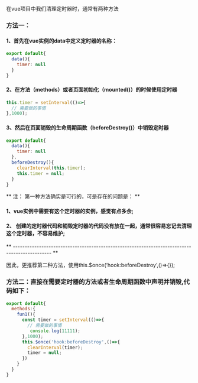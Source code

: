 在vue项目中我们清理定时器时，通常有两种方法

### 方法一：
#### 1、首先在vue实例的data中定义定时器的名称：
```javascript
export default{
  data(){
    timer: null  
  }
}
```
#### 2、在方法（methods）或者页面初始化（mounted()）的时候使用定时器
```javascript
this.timer = setInterval(()=>{
  // 需要做的事情
},1000);
```
#### 3、然后在页面销毁的生命周期函数（beforeDestroy()）中销毁定时器
```javascript
export default{
  data(){
    timer: null  
  },
  beforeDestroy(){
    clearInterval(this.timer);
    this.timer = null;
  }
}
```
** 注： 第一种方法确实是可行的，可是存在的问题是： **

#### 1、vue实例中需要有这个定时器的实例，感觉有点多余;
#### 2、 创建的定时器代码和销毁定时器的代码没有放在一起，通常很容易忘记去清理这个定时器，不容易维护;

** ---------------------------------------------------------------------------------------------- **

因此，更推荐第二种方法，使用this.$once(‘hook:beforeDestroy’,()=>{});

### 方法二：直接在需要定时器的方法或者生命周期函数中声明并销毁,代码如下：
```javascript
export default{
  methods:{
    fun1(){
      const timer = setInterval(()=>{
      	// 需要做的事情
         console.log(11111);
      },1000);
      this.$once('hook:beforeDestroy',()=>{
        clearInterval(timer);
        timer = null;
      })
    }
  }
}
```

